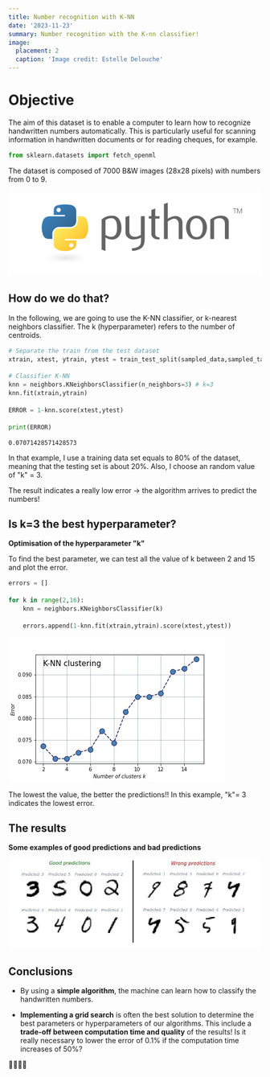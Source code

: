 ```yaml
---
title: Number recognition with K-NN
date: '2023-11-23'
summary: Number recognition with the K-nn classifier!
image:
  placement: 2
  caption: 'Image credit: Estelle Delouche'
---
```


# Objective

The aim of this dataset is to enable a computer to learn how to recognize handwritten numbers automatically. This is particularly useful for scanning information in handwritten documents or for reading cheques, for example.

```python
from sklearn.datasets import fetch_openml
```
The dataset is composed of 7000 B&W images (28x28 pixels) with numbers from 0 to 9.
    
![png](output_1_0.png)

    

## How do we do that?

In the following, we are going to use the K-NN classifier, or k-nearest neighbors classifier. The k (hyperparameter) refers to the number of centroids.

```python
# Separate the train from the test dataset
xtrain, xtest, ytrain, ytest = train_test_split(sampled_data,sampled_target, train_size=0.8)

# Classifier K-NN 
knn = neighbors.KNeighborsClassifier(n_neighbors=3) # k=3
knn.fit(xtrain,ytrain)

ERROR = 1-knn.score(xtest,ytest)

print(ERROR)
```



    0.07071428571428573

In that example, I use a training data set equals to 80% of the dataset, meaning that the testing set is about 20%. Also, I choose an random value of "k" = 3.

The result indicates a really low error → the algorithm arrives to predict the numbers!

## Is k=3 the best hyperparameter?

**Optimisation of the hyperparameter "k"**

To find the best parameter, we can test all the value of k between 2 and 15 and plot the error.

```python
errors = []

for k in range(2,16):
    knn = neighbors.KNeighborsClassifier(k)
    
    errors.append(1-knn.fit(xtrain,ytrain).score(xtest,ytest))

```
![jpg](K_NN_clustering_numbers_v2.jpg)

The lowest the value, the better the predictions!!
In this example, "k"= 3 indicates the lowest error.

## The results

**Some examples of good predictions and bad predictions**

![jpg](Examples_gb_predictions_KNN.jpg)



## Conclusions

- By using a **simple algorithm**, the machine can learn how to classify the handwritten numbers.

- **Implementing a grid search** is often the best solution to determine the best parameters or hyperparameters of our algorithms. This include a **trade-off between computation time and quality** of the results! Is it really necessary to lower the error of 0.1% if the computation time increases of 50%? 

👋👋👋👋